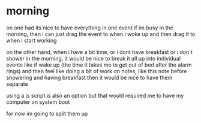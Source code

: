 


# morning
on one had its nice to have everything in one event
if im busy in the morning, then i can just drag the event to when i woke up and then drag it to when i start working

on the other hand, when i have a bit time, or i dont have breakfast or i don't shower in the morning, it would be nice to break it all up into individual events
like if wake up (the time it takes me to get out of bed after the alarm rings) and then feel like doing a bit of work on notes, like this note
before showering and having breakfast then it would be nice to have them separate

using a js script is also an option
but that would required me to have my computer on system boot

for now im going to split them up
